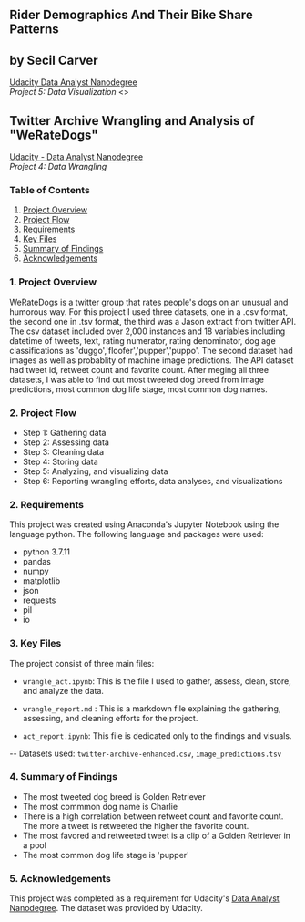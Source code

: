 
## Rider Demographics And Their Bike Share Patterns

## by Secil Carver

<a href="https://www.udacity.com/course/data-analyst-nanodegree--nd002">Udacity Data Analyst Nanodegree</a><br>
<em>Project 5: Data Visualization</em>
<>

## Twitter Archive Wrangling and Analysis of "WeRateDogs"

<a href="https://www.udacity.com/course/data-analyst-nanodegree--nd002">Udacity - Data Analyst Nanodegree</a><br>
<em>Project 4: Data Wrangling</em>

### Table of Contents

1. [Project Overview](#overview)
2. [Project Flow](#projectflow)
3. [Requirements](#requirements)
4. [Key Files](#keyfiles)
5. [Summary of Findings](#findings)
6. [Acknowledgements](#acknowledgements)

<p style = "font-family:georgia,garamond,serif;font-size:16px;font-style:italic;">
    
### 1. Project Overview <a name="overview"></a>

WeRateDogs is a twitter group that rates people's dogs on an unusual and humorous way. For this project I used three datasets, one in a .csv format, the second one in .tsv format, the third was a Jason extract from twitter API. The csv dataset included over 2,000 instances and 18 variables including datetime of tweets, text, rating numerator, rating denominator, dog age classifications as 'duggo','floofer','pupper','puppo'. The second dataset had images as well as probablity of machine image predictions. The API dataset had tweet id, retweet count and favorite count. 
After meging all three datasets, I was able to find out most tweeted dog breed from image predictions, most common dog life stage, most common dog names.


### 2. Project Flow <a name="projectflow"></a>
    
- Step 1: Gathering data
- Step 2: Assessing data
- Step 3: Cleaning data
- Step 4: Storing data
- Step 5: Analyzing, and visualizing data
- Step 6: Reporting wrangling efforts, data analyses, and visualizations


### 2. Requirements <a name="requirements"></a>

This project was created using Anaconda's Jupyter Notebook using the language python. The following language and packages were used:

- python 3.7.11
- pandas 
- numpy 
- matplotlib 
- json
- requests
- pil
- io


### 3. Key Files <a name="keyfiles"></a>

The project consist of three main files: 
- `wrangle_act.ipynb`: 
    This is the file I used to gather, assess, clean, store, and analyze the data.

- `wrangle_report.md` : 
    This is a markdown file explaining the gathering, assessing, and cleaning efforts for the project.

- `act_report.ipynb`: 
    This file is dedicated only to the findings and visuals.
    
-- Datasets used: `twitter-archive-enhanced.csv`, `image_predictions.tsv`

    
### 4. Summary of Findings <a name="findings"></a>

- The most tweeted dog breed is Golden Retriever
- The most commmon dog name is Charlie
- There is a high correlation between retweet count and favorite count. The more a tweet is retweeted the higher the favorite count.
- The most favored and retweeted tweet is a clip of a Golden Retriever in a pool
- The most common dog life stage is 'pupper'
    
    
### 5. Acknowledgements <a name="acknowledgements"></a>
This project was completed as a requirement for Udacity's <a href="https://www.udacity.com/course/data-analyst-nanodegree--nd002">Data Analyst Nanodegree</a>. The dataset was provided by Udacity.
